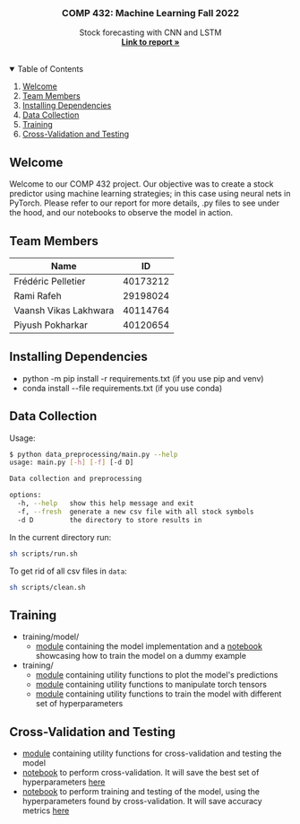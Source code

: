 <!--
**       .@@@@@@@*  ,@@@@@@@@     @@@     .@@@@@@@    @@@,    @@@% (@@@@@@@@
**       .@@    @@@ ,@@          @@#@@    .@@    @@@  @@@@   @@@@% (@@
**       .@@@@@@@/  ,@@@@@@@    @@@ #@@   .@@     @@  @@ @@ @@/@@% (@@@@@@@
**       .@@    @@% ,@@        @@@@@@@@@  .@@    @@@  @@  @@@@ @@% (@@
**       .@@    #@@ ,@@@@@@@@ @@@     @@@ .@@@@@@.    @@  .@@  @@% (@@@@@@@@
-->

<!-- PROJECT LOGO -->
<br />
<p align="center">
  <h3 align="center">COMP 432: Machine Learning Fall 2022</h3>

  <p align="center">
    Stock forecasting with CNN and LSTM
    <br />
    <a href="https://www.overleaf.com/read/pgyqxxjwqrhs"><strong>Link to report »</strong></a>
    <br />
    <br />
  </p>
</p>

<!-- TABLE OF CONTENTS -->
<details open="open">
  <summary>Table of Contents</summary>
  <ol>
    <li><a href="#welcome">Welcome</a></li>
    <li><a href="#team-members">Team Members</a></li>
    <li><a href="#installing-dependencies">Installing Dependencies</a></li>
    <li><a href="#data-collection">Data Collection</a></li>
    <li><a href="#Training">Training</a></li>
    <li><a href="#Cross-validation-and-testing">Cross-Validation and Testing</a></li>
  </ol>
</details>

<!-- Welcome -->

## Welcome

Welcome to our COMP 432 project. Our objective was to create a stock predictor using machine learning strategies; in this case using neural nets in PyTorch. Please refer to our report for more details, .py files to see under the hood, and our notebooks to observe the model in action.

<!-- TEAM MEMBERS -->

## Team Members

<table>
<thead>
  <tr>
    <th>Name</th>
    <th>ID</th>
  </tr>
</thead>
<tbody>
  <tr>
    <td>Frédéric Pelletier</td>
    <td>40173212</td>
  </tr>
  <tr>
    <td>Rami Rafeh</td>
    <td>29198024</td>
  </tr>
  <tr>
    <td>Vaansh Vikas Lakhwara</td>
    <td>40114764</td>
  </tr>
   <tr>
    <td>Piyush Pokharkar</td>
    <td>40120654</td>
  </tr>
</tbody>
</table>

## Installing Dependencies

- python -m pip install -r requirements.txt (if you use pip and venv)
- conda install --file requirements.txt (if you use conda)

## Data Collection

Usage:

```sh
$ python data_preprocessing/main.py --help
usage: main.py [-h] [-f] [-d D]

Data collection and preprocessing

options:
  -h, --help   show this help message and exit
  -f, --fresh  generate a new csv file with all stock symbols
  -d D         the directory to store results in
```

In the current directory run:

```sh
sh scripts/run.sh
```

To get rid of all csv files in `data`:

```sh
sh scripts/clean.sh
```

## Training

- training/model/
  - [module](https://github.com/fredpell1/comp432-project/blob/main/training/model/net.py) containing the model implementation and a [notebook](https://github.com/fredpell1/comp432-project/blob/main/training/model/modelexample.ipynb) showcasing how to train the model on a dummy example
- training/
  - [module](https://github.com/fredpell1/comp432-project/blob/main/training/plot_utils.py) containing utility functions to plot the model's predictions
  - [module](https://github.com/fredpell1/comp432-project/blob/main/training/tensor_utils.py) containing utility functions to manipulate torch tensors
  - [module](https://github.com/fredpell1/comp432-project/blob/main/training/training.py) containing utility functions to train the model with different set of hyperparameters

## Cross-Validation and Testing

- [module](https://github.com/fredpell1/comp432-project/blob/main/testing.py) containing utility functions for cross-validation and testing the model
- [notebook](https://github.com/fredpell1/comp432-project/blob/main/cross_validation.ipynb) to perform cross-validation. It will save the best set of hyperparameters [here](https://github.com/fredpell1/comp432-project/blob/main/output/hyperparameters.json)
- [notebook](https://github.com/fredpell1/comp432-project/blob/main/training.ipynb) to perform training and testing of the model, using the hyperparameters found by cross-validation. It will save accuracy metrics [here](https://github.com/fredpell1/comp432-project/blob/main/output/metrics.json)
